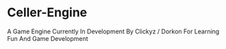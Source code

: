 # Celler-Engine
A Game Engine Currently In Development By Clickyz / Dorkon For Learning Fun And Game Development
